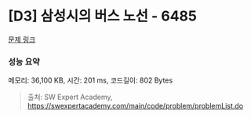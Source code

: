 # [D3] 삼성시의 버스 노선 - 6485 

[문제 링크](https://swexpertacademy.com/main/code/problem/problemDetail.do?contestProbId=AWczm7QaACgDFAWn) 

### 성능 요약

메모리: 36,100 KB, 시간: 201 ms, 코드길이: 802 Bytes



> 출처: SW Expert Academy, https://swexpertacademy.com/main/code/problem/problemList.do